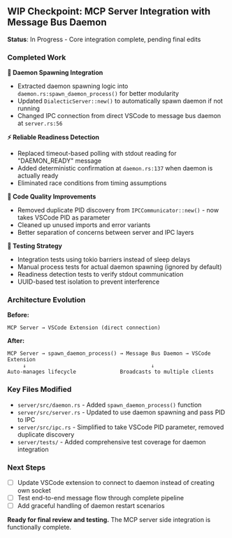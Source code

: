 ## WIP Checkpoint: MCP Server Integration with Message Bus Daemon

**Status**: In Progress - Core integration complete, pending final edits

### Completed Work

**🔧 Daemon Spawning Integration**
- Extracted daemon spawning logic into `daemon.rs:spawn_daemon_process()` for better modularity
- Updated `DialecticServer::new()` to automatically spawn daemon if not running
- Changed IPC connection from direct VSCode to message bus daemon at `server.rs:56`

**⚡ Reliable Readiness Detection**  
- Replaced timeout-based polling with stdout reading for "DAEMON_READY" message
- Added deterministic confirmation at `daemon.rs:137` when daemon is actually ready
- Eliminated race conditions from timing assumptions

**🧹 Code Quality Improvements**
- Removed duplicate PID discovery from `IPCCommunicator::new()` - now takes VSCode PID as parameter
- Cleaned up unused imports and error variants
- Better separation of concerns between server and IPC layers

**🧪 Testing Strategy**
- Integration tests using tokio barriers instead of sleep delays
- Manual process tests for actual daemon spawning (ignored by default)  
- Readiness detection tests to verify stdout communication
- UUID-based test isolation to prevent interference

### Architecture Evolution

**Before:**
```
MCP Server → VSCode Extension (direct connection)
```

**After:**
```
MCP Server → spawn_daemon_process() → Message Bus Daemon → VSCode Extension
     ↓                                        ↓
Auto-manages lifecycle              Broadcasts to multiple clients
```

### Key Files Modified
- `server/src/daemon.rs` - Added `spawn_daemon_process()` function
- `server/src/server.rs` - Updated to use daemon spawning and pass PID to IPC
- `server/src/ipc.rs` - Simplified to take VSCode PID parameter, removed duplicate discovery
- `server/tests/` - Added comprehensive test coverage for daemon integration

### Next Steps
- [ ] Update VSCode extension to connect to daemon instead of creating own socket
- [ ] Test end-to-end message flow through complete pipeline  
- [ ] Add graceful handling of daemon restart scenarios

**Ready for final review and testing.** The MCP server side integration is functionally complete.
